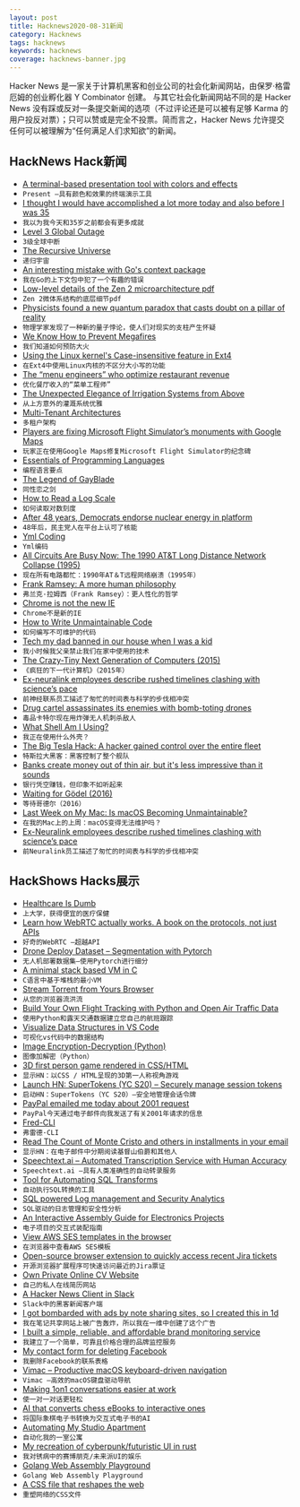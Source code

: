 ```yaml
---
layout: post
title: Hacknews2020-08-31新闻
category: Hacknews
tags: hacknews
keywords: hacknews
coverage: hacknews-banner.jpg
---
```


Hacker News 是一家关于计算机黑客和创业公司的社会化新闻网站，由保罗·格雷厄姆的创业孵化器 Y Combinator 创建。
与其它社会化新闻网站不同的是 Hacker News 没有踩或反对一条提交新闻的选项（不过评论还是可以被有足够 Karma 的用户投反对票）；只可以赞或是完全不投票。简而言之，Hacker News 允许提交任何可以被理解为“任何满足人们求知欲”的新闻。

## HackNews Hack新闻


- [A terminal-based presentation tool with colors and effects](https://github.com/vinayak-mehta/present)
- `Present –具有颜色和效果的终端演示工具`
- [I thought I would have accomplished a lot more today and also before I was 35](https://www.newyorker.com/humor/daily-shouts/i-thought-i-would-have-accomplished-a-lot-more-today-and-also-by-the-time-i-was-thirty-five)
- `我以为我今天和35岁之前都会有更多成就`
- [Level 3 Global Outage](https://puck.nether.net/pipermail/outages/2020-August/013187.html)
- `3级全球中断`
- [The Recursive Universe](http://www.amandaghassaei.com/blog/2020/05/01/the-recursive-universe/)
- `递归宇宙`
- [An interesting mistake with Go's context package](https://utcc.utoronto.ca/~cks/space/blog/programming/GoContextValueMistake)
- `我在Go的上下文包中犯了一个有趣的错误`
- [Low-level details of the Zen 2 microarchitecture pdf](https://www.agner.org/optimize/microarchitecture.pdf)
- `Zen 2微体系结构的底层细节pdf`
- [Physicists found a new quantum paradox that casts doubt on a pillar of reality](https://www.sciencealert.com/a-new-quantum-paradox-throws-the-foundations-of-observed-reality-into-question)
- `物理学家发现了一种新的量子悖论，使人们对现实的支柱产生怀疑`
- [We Know How to Prevent Megafires](https://www.propublica.org/article/they-know-how-to-prevent-megafires-why-wont-anybody-listen/)
- `我们知道如何预防大火`
- [Using the Linux kernel's Case-insensitive feature in Ext4](https://www.collabora.com/news-and-blog/blog/2020/08/27/using-the-linux-kernel-case-insensitive-feature-in-ext4/)
- `在Ext4中使用Linux内核的不区分大小写的功能`
- [The “menu engineers” who optimize restaurant revenue](https://thehustle.co/meet-the-menu-engineers-helping-restaurants-retool-during-the-pandemic/)
- `优化餐厅收入的“菜单工程师”`
- [The Unexpected Elegance of Irrigation Systems from Above](https://www.atlasobscura.com/articles/why-do-farms-look-like-circles-from-planes)
- `从上方意外的灌溉系统优雅`
- [Multi-Tenant Architectures](https://blog.codonomics.com/2020/08/multi-tenant-architectures.html)
- `多租户架构`
- [Players are fixing Microsoft Flight Simulator’s monuments with Google Maps](https://www.rockpapershotgun.com/2020/08/28/players-are-fixing-microsoft-flight-simulators-missing-monuments-with-google-maps/)
- `玩家正在使用Google Maps修复Microsoft Flight Simulator的纪念碑`
- [Essentials of Programming Languages](http://eopl3.com/)
- `编程语言要点`
- [The Legend of GayBlade](https://blog.archive.org/2020/08/28/the-legend-of-gayblade/)
- `同性恋之剑`
- [How to Read a Log Scale](https://blog.datawrapper.de/weeklychart-logscale/)
- `如何读取对数刻度`
- [After 48 years, Democrats endorse nuclear energy in platform](https://www.forbes.com/sites/robertbryce/2020/08/23/after-48-years-democrats-endorse-nuclear-energy-in-platform/#3c7687df5829)
- `48年后，民主党人在平台上认可了核能`
- [Yml Coding](https://cloud.google.com/workflows/docs/reference/syntax)
- `Yml编码`
- [All Circuits Are Busy Now: The 1990 AT&T Long Distance Network Collapse (1995)](https://users.csc.calpoly.edu/~jdalbey/SWE/Papers/att_collapse)
- `现在所有电路都忙：1990年AT＆T远程网络崩溃（1995年）`
- [Frank Ramsey: A more human philosophy](https://www.the-tls.co.uk/articles/frank-ramsey-a-more-human-philosophy/)
- `弗兰克·拉姆西（Frank Ramsey）：更人性化的哲学`
- [Chrome is not the new IE](https://threadreaderapp.com/thread/1299136717027336192)
- `Chrome不是新的IE`
- [How to Write Unmaintainable Code](https://github.com/Droogans/unmaintainable-code/blob/master/README.md)
- `如何编写不可维护的代码`
- [Tech my dad banned in our house when I was a kid](https://gizmodo.com/the-tech-my-dad-banned-from-our-house-1844777825)
- `我小时候我父亲禁止我们在家中使用的技术`
- [The Crazy-Tiny Next Generation of Computers (2015)](https://medium.com/backchannel/the-crazy-tiny-next-generation-of-computers-17e89e472839)
- `《疯狂的下一代计算机》（2015年）`
- [Ex-neuralink employees describe rushed timelines clashing with science’s pace](https://www.statnews.com/2020/08/25/elon-musk-neuralink-update-brain-machine-implants/)
- `前神经联系员工描述了匆忙的时间表与科学的步伐相冲突`
- [Drug cartel assassinates its enemies with bomb-toting drones](https://www.thedrive.com/the-war-zone/36013/mexican-drug-cartel-now-assassinating-its-enemies-with-improvised-explosive-toting-drones)
- `毒品卡特尔现在用炸弹无人机刺杀敌人`
- [What Shell Am I Using?](https://nil.wallyjones.com/what-shell-am-i-using/)
- `我正在使用什么外壳？`
- [The Big Tesla Hack: A hacker gained control over the entire fleet](https://electrek.co/2020/08/27/tesla-hack-control-over-entire-fleet/)
- `特斯拉大黑客：黑客控制了整个舰队`
- [Banks create money out of thin air, but it's less impressive than it sounds](https://www.attejuvonen.fi/money-out-of-thin-air/)
- `银行凭空赚钱，但印象不如听起来`
- [Waiting for Gödel (2016)](https://www.newyorker.com/tech/annals-of-technology/waiting-for-godel)
- `等待哥德尔（2016）`
- [Last Week on My Mac: Is macOS Becoming Unmaintainable?](https://eclecticlight.co/2020/08/30/last-week-on-my-mac-is-macos-becoming-unmaintainable/)
- `在我的Mac上的上周：macOS变得无法维护吗？`
- [Ex-Neuralink employees describe rushed timelines clashing with science’s pace](https://www.dailymail.co.uk/sciencetech/article-8662975/Elon-Musks-brain-chip-Neuralink-plagued-turmoil-rushed-timelines-former-employees-claim.html)
- `前Neuralink员工描述了匆忙的时间表与科学的步伐相冲突`


## HackShows Hacks展示

- [ Healthcare Is Dumb](https://healthcareisdumb.com/)
- `上大学，获得便宜的医疗保健`
- [ Learn how WebRTC actually works. A book on the protocols, not just APIs](https://webrtcforthecurious.com/)
- `好奇的WebRTC –超越API`
- [ Drone Deploy Dataset – Segmentation with Pytorch](https://github.com/s3nh/drone-deploy-seg)
- `无人机部署数据集–使用Pytorch进行细分`
- [ A minimal stack based VM in C](https://github.com/codr7/liblg)
- `C语言中基于堆栈的最小VM`
- [ Stream Torrent from Yours Browser](http://popcorntime.tube)
- `从您的浏览器流洪流`
- [ Build Your Own Flight Tracking with Python and Open Air Traffic Data](https://www.geodose.com/2020/08/create-flight-tracking-apps-using-python-open-data.html)
- `使用Python和露天交通数据建立您自己的航班跟踪`
- [ Visualize Data Structures in VS Code](https://github.com/hediet/vscode-debug-visualizer/tree/master/extension)
- `可视化vs代码中的数据结构`
- [ Image Encryption-Decryption (Python)](https://github.com/s3nh/img-cryptor)
- `图像加解密（Python）`
- [ 3D first person game rendered in CSS/HTML](https://pantel.is/projects/css3d/)
- `显示HN：以CSS / HTML呈现的3D第一人称视角游戏`
- [Launch HN: SuperTokens (YC S20) – Securely manage session tokens](item?id=24306572)
- `启动HN：SuperTokens（YC S20）–安全地管理会话令牌`
- [ PayPal emailed me today about 2001 request](item?id=24304899)
- `PayPal今天通过电子邮件向我发送了有关2001年请求的信息`
- [ Fred-CLI](https://github.com/aamnv/fred-cli)
- `弗雷德·CLI`
- [ Read The Count of Monte Cristo and others in installments in your email](https://www.serialliterature.com/)
- `显示HN：在电子邮件中分期阅读基督山伯爵和其他人`
- [ Speechtext.ai – Automated Transcription Service with Human Accuracy](https://speechtext.ai/)
- `Speechtext.ai –具有人类准确性的自动转录服务`
- [ Tool for Automating SQL Transforms](item?id=24307677)
- `自动执行SQL转换的工具`
- [ SQL powered Log management and Security Analytics](https://www.easysiem.com)
- `SQL驱动的日志管理和安全性分析`
- [ An Interactive Assembly Guide for Electronics Projects](https://kitspace.org/interactive_bom/?github.com/mattvenn/teensy-audio-fx)
- `电子项目的交互式装配指南`
- [ View AWS SES templates in the browser](item?id=24309389)
- `在浏览器中查看AWS SES模板`
- [ Open-source browser extension to quickly access recent Jira tickets](https://github.com/mmazzarolo/jira-express)
- `开源浏览器扩展程序可快速访问最近的Jira票证`
- [ Own Private Online CV Website](https://kwickbox.cloud)
- `自己的私人在线简历网站`
- [ A Hacker News Client in Slack](https://slack.com/apps/A0187LHV5QC-digest)
- `Slack中的黑客新闻客户端`
- [ I got bombarded with ads by note sharing sites, so I created this in 1d](https://nnote.cc)
- `我在笔记共享网站上被广告轰炸，所以我在一维中创建了这个广告`
- [ I built a simple, reliable, and affordable brand monitoring service](https://brandchirps.com/?#)
- `我建立了一个简单，可靠且价格合理的品牌监控服务`
- [ My contact form for deleting Facebook](https://www.jeremiahlee.com/posts/delete-facebook/)
- `我删除Facebook的联系表格`
- [ Vimac – Productive macOS keyboard-driven navigation](http://vimacapp.com)
- `Vimac –高效的macOS键盘驱动导航`
- [ Making 1on1 conversations easier at work](https://github.com/olwflynn/okrconversation)
- `使一对一对话更轻松`
- [ AI that converts chess eBooks to interactive ones](https://ebook.chessvision.ai/)
- `将国际象棋电子书转换为交互式电子书的AI`
- [ Automating My Studio Apartment](https://blog.digitalbunker.dev/2020/08/30/automating-my-san-francisco-studio-part-1/)
- `自动化我的一室公寓`
- [ My recreation of cyberpunk/futuristic UI in rust](https://ivanceras.github.io/futuristic-ui/)
- `我对锈病中的赛博朋克/未来派UI的娱乐`
- [ Golang Web Assembly Playground](https://app.qvault.io/playground/go)
- `Golang Web Assembly Playground`
- [ A CSS file that reshapes the web](https://github.com/propjockey/augmented-ui)
- `重塑网络的CSS文件`

